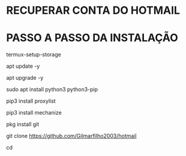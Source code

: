 # RECUPERAR CONTA DO HOTMAIL

# PASSO A PASSO DA INSTALAÇÃO

termux-setup-storage

apt update -y 

apt upgrade -y

sudo apt install python3 python3-pip

pip3 install proxylist

pip3 install mechanize

pkg install git


git clone https://github.com/Gilmarfilho2003/hotmail


cd 
